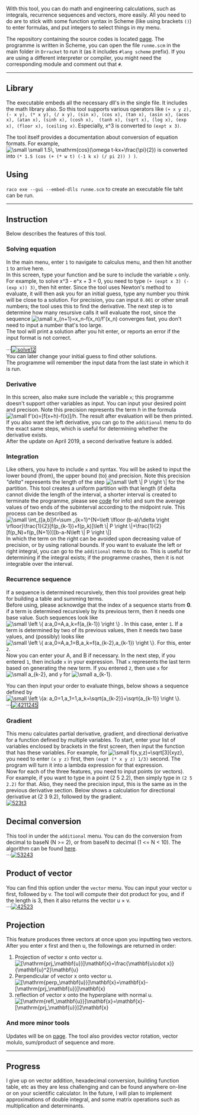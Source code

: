 

With this tool, you can do math and engineering calculations, such as integrals, recurrence sequences and vectors, more easily.
All you need to do are to stick with some function syntax in Scheme (like using brackets `()`) to enter formulas, and put integers
to select things in my menu.  
  
The repository containing the source codes is located [page](https://github.com/cleoold/calculus-toolbox). The programme is written in Scheme, you can
open the file `runme.scm` in the main folder in `Drracket` to run it (as it includes `#lang scheme` prefix). If you are using a different 
interpreter or compiler, you might need the corresponding module and comment out that `#`.
  
---
## Library
The executable embeds all the necessary dll's in the single file. It includes the math library also. So this tool supports various
operators like ```(+ x y z), (- x y), (* x y), (/ x y), (sin x), (cos x), (tan x), (asin x), (acos x), (atan x), (sinh x), (cosh x), 
(tanh x), (sqrt x), (log x), (exp x), (floor x), (ceiling x)```. Especially, x^3 is converted to `(expt x 3)`.  
  
The tool itself provides a documentation about conversion of equation formats. For example, <img src="https://latex.codecogs.com/svg.latex?\inline&space;\small&space;\small&space;1.5\,&space;\mathrm{cos}(\omega&space;t-kx&plus;\frac{\pi}{2})" title="\small \small 1.5\, \mathrm{cos}(\omega t-kx+\frac{\pi}{2})" /> is converted into `(* 1.5 (cos (+ (* w t) (-1 k x) (/ pi 2)) ) )`.
  
## Using
`raco exe --gui --embed-dlls runme.scm` to create an executable file taht can be run.
  
---
## Instruction
Below describes the features of this tool.
  
### Solving equation
In the main menu, enter `1` to navigate to calculus menu, and then hit another `1` to arrive here.  
In this screen, type your function and be sure to include the variable `x` only. For example, to solve x^3 - e^x + 3 = 0, you need to
type `(+ (expt x 3) (- (exp x)) 3)`, then hit enter. Since the tool uses Newton's method to evaluate, it will then ask you for an initial
 guess, type any number you think will be close to a solution. For precision, you can input `0.001` or other small numbers; the tool
 uses this to find the derivative. The next step is to determine how many resursive calls it will evaluate the root, since the sequence <img src="https://latex.codecogs.com/svg.latex?\small&space;x_{n&plus;1}=x_n-f(x_n)/f'(x_n)" title="\small x_{n+1}=x_n-f(x_n)/f'(x_n)" />  converges fast, you don't need to input a number that's too large.  
The tool will print a solution after you hit enter, or reports an error if the input format is not correct.  
    
⋅⋅⋅<a href="https://ibb.co/GPxKfdR"><img src="https://i.ibb.co/C01kpwQ/solve12.png" alt="solve12" border="1"></a>  
You can later change your initial guess to find other solutions.  
The programme will remember the input data from the last state in which it is run.  
### Derivative
In this screen, also make sure include the variable `x`; this programme doesn't support other variables as input. You can input your desired point and precison. Note this precision represents the term _h_ in the formula <img src="https://latex.codecogs.com/svg.latex?\small&space;f'(x)=[f(x&plus;h)-f(x)]/h" title="\small f'(x)=[f(x+h)-f(x)]/h" />. The result after evaluation will be then printed.
If you also want the left derivative, you can go to the `additional` menu to do the exact same steps, which is useful for determining
whether the derivative exists.  
After the update on April 2019, a second derivative feature is added.
### Integration
Like others, you have to include `x` and syntax. You will be asked to input the lower bound (from), the upper bound (to) and precision.
Note this precision _"delta"_ represents the length of the step <img src="https://latex.codecogs.com/svg.latex?\small&space;\left&space;\|&space;P&space;\right&space;\|" title="\small \left \| P \right \|" /> for the partition. This tool creates
a uniform partition with that length (if delta cannot divide the length of the interval, a shorter interval is created to terminate the programme, please see [code](https://github.com/cleoold/Math-expressions-or-racket-/blob/folder1/math-num-integral.rkt) for info) and sum the average values of two ends of the subinterval according to the midpoint rule. This process can be described as  
<img src="https://latex.codecogs.com/svg.latex?\small&space;\int_{[a,b]}f=\sum&space;_{k=1}^{N=\left&space;\lfloor&space;(b-a)/\delta&space;\right&space;\rfloor}\frac{1}{2}[f(p_{k-1})&plus;f(p_k)]\left&space;\|&space;P&space;\right&space;\|&plus;\frac{1}{2}[f(p_N)&plus;f(p_{N&plus;1})][b-a-N\left&space;\|&space;P&space;\right&space;\|]" title="\small \int_{[a,b]}f=\sum _{k=1}^{N=\left \lfloor (b-a)/\delta \right \rfloor}\frac{1}{2}[f(p_{k-1})+f(p_k)]\left \| P \right \|+\frac{1}{2}[f(p_N)+f(p_{N+1})][b-a-N\left \| P \right \|]" />  
In which the term on the right can be avoided upon decreasing value of precision, or by using rational bounds.
If you want to evaluate the left or right integral, you can go to the `additional` menu to do so. This is useful for determining if 
the integral exists; if the programme crashes, then it is not integrable over the interval.
### Recurrence sequence
If a sequence is determined recursively, then this tool provides great help for building a table and summing terms.  
Before using, please acknowdge that the index of a sequence starts from __0__. if a term is determined recursively by its previous
term, then it needs one base value. Such sequences look like <img src="https://latex.codecogs.com/svg.latex?\inline&space;\small&space;\left&space;\{&space;a:a_0=A,a_k=f(a_{k-1},k)&space;\right&space;\}" title="\small \left \{ a:a_0=A,a_k=f(a_{k-1}) \right \}" /> . In this case, enter `1`. If a term is determined by two of its previous values, then it needs two base values, and (possibly) looks like
<img src="https://latex.codecogs.com/svg.latex?\inline&space;\small&space;\left&space;\{&space;a:a_0=A,a_1=B,a_k=f(a_{k-2},a_{k-1},k)&space;\right&space;\}" title="\small \left \{ a:a_0=A,a_1=B,a_k=f(a_{k-2},a_{k-1}) \right \}" />. For this, enter `2`.  
Now you can enter your A, and B if necessary. In the next step, if you entered `1`, then include `x` in your expression. That `x` represents the last term based on generating the new term. If you entered `2`, then use `x` for <img src="https://latex.codecogs.com/svg.latex?\inline&space;\small&space;a_{k-2}" title="\small a_{k-2}" />, and `y` for <img src="https://latex.codecogs.com/svg.latex?\inline&space;\small&space;a_{k-1}" title="\small a_{k-1}" />.  
  
You can then input your order to evaluate things, below shows a sequence defined by <img src="https://latex.codecogs.com/svg.latex?\inline&space;\small&space;\left&space;\{a:&space;a_0=1,a_1=1,a_k=\sqrt{a_{k-2}}&plus;\sqrt{a_{k-1}}&space;\right&space;\}" title="\small \left \{a: a_0=1,a_1=1,a_k=\sqrt{a_{k-2}}+\sqrt{a_{k-1}} \right \}" />.  
⋅⋅⋅<a href="https://i.imgur.com/c5FBV5Y.png"><img src="https://i.imgur.com/c5FBV5Y.png" alt="4211245" border="1"></a>

### Gradient
This menu calculates partial derivative, gradient, and directional derivative for a function defined by multiple variables.
To start, enter your list of variables enclosed by brackets in the first screen, then input the function that has these variables.
For example, for <img src="https://latex.codecogs.com/svg.latex?\inline&space;\small&space;f(x,y,z)=\sqrt[3]{xyz}" title="\small f(x,y,z)=\sqrt[3]{xyz}" />, you need to enter `(x y z)` first, then `(expt (* x y z) 1/3)` second. The program will turn it into a 
lambda expression for that expression.  
Now for each of the three features, you need to input points (or vectors). For example, if you want to type in a point (2 5 2.2),
then simply type in `(2 5 2.2)` for that. Also, they need the precision input, this is the same as in the previous derivative section.
Below shows a calculation for directional derivative at (2 3 9.2), followed by the gradient.  
<a href="https://ibb.co/H4zPK2F"><img src="https://i.ibb.co/fFpNXS1/523t3.png" alt="523t3" border="0"></a>  
## Decimal conversion
This tool in under the `additional` menu. You can do the conversion from decimal to baseN (N >= 2), or from baseN to decimal
(1 <= N < 10). The algorithm can be found [here](https://github.com/cleoold/Math-expressions-or-racket-/blob/folder1/binary.rkt).  
⋅⋅⋅<a href="https://imgbb.com/"><img src="https://i.ibb.co/NKnXSqk/53243.png" alt="53243" border="0"></a>  
## Product of vector
You can find this option under the `vector` menu. You can input your vector u first, followed by v. The tool will compute their dot
product for you, and if the length is 3, then it also returns the vector u × v.  
⋅⋅⋅<a href="https://imgbb.com/"><img src="https://i.ibb.co/KhqGcTp/42523.png" alt="42523" border="0"></a><br />
## Projection
This feature produces three vectors at once upon you inputting two vectors. After you enter x first and then u, the followings are returned in order:
  1. Projection of vector x onto vector u. <img src="https://latex.codecogs.com/svg.latex?\inline&space;[\mathrm{prj_\mathbf{u}}]\mathbf{x}=\frac{\mathbf{u\cdot&space;x}}{\mathbf{u}^2}\mathbf{u}" title="[\mathrm{prj_\mathbf{u}}]\mathbf{x}=\frac{\mathbf{u\cdot x}}{\mathbf{u}^2}\mathbf{u}" />
  2. Perpendicular of vector x onto vector u. <img src="https://latex.codecogs.com/svg.latex?\inline&space;[\mathrm{perp_\mathbf{u}}]\mathbf{x}=\mathbf{x}-[\mathrm{prj_\mathbf{u}}]\mathbf{x}" title="[\mathrm{perp_\mathbf{u}}]\mathbf{x}=\mathbf{x}-[\mathrm{prj_\mathbf{u}}]\mathbf{x}" />
  3. reflection of vector x onto the hyperplane with normal u. <img src="https://latex.codecogs.com/svg.latex?\inline&space;[\mathrm{refl_\mathbf{u}}]\mathbf{x}=\mathbf{x}-[\mathrm{prj_\mathbf{u}}]2\mathbf{x}" title="[\mathrm{refl_\mathbf{u}}]\mathbf{x}=\mathbf{x}-[\mathrm{prj_\mathbf{u}}]2\mathbf{x}" />

### And more minor tools
Updates will be on [page](https://github.com/cleoold/calculus-toolbox/blob/master/versions/newfeature.md). The tool also provides vector rotation, vector molulo, sum/product of sequence and more.

---
## Progress
I give up on vector addition, hexadecimal conversion, building function table, etc as they are less challenging and can be found anywhere on-line or on your scientific calculator. In the future, I will plan to implement approximations of double integral, and some matrix operations such as multiplication and determinants.



